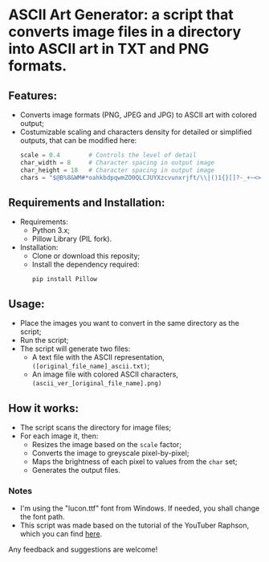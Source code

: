 # **ASCII Art Generator: a script that converts image files in a directory into ASCII art in TXT and PNG formats.**

## **Features:**
- Converts image formats (PNG, JPEG and JPG) to ASCII art with colored output;
- Costumizable scaling and characters density for detailed or simplified outputs, that can be modified here:
  ```python
  scale = 0.4        # Controls the level of detail
  char_width = 8     # Character spacing in output image
  char_height = 18   # Character spacing in output image
  chars = "$@B%8&WM#*oahkbdpqwmZO0QLCJUYXzcvunxrjft/\\|()1{}[]?-_+~<>i!lI;:,\"^`'. "[::-1] # Character set for brightness levels
  ```

## **Requirements and Installation:**
- Requirements:
  - Python 3.x;
  - Pillow Library (PIL fork).
- Installation:
  - Clone or download this reposity;
  - Install the dependency required:
    ```
    pip install Pillow
    ```

## **Usage:**
- Place the images you want to convert in the same directory as the script;
- Run the script;
- The script will generate two files:
  - A text file with the ASCII representation, `([original_file_name]_ascii.txt)`;
  - An image file with colored ASCII characters, `(ascii_ver_[original_file_name].png)`

## **How it works:**
- The script scans the directory for image files;
- For each image it, then:
  - Resizes the image based on the `scale` factor;
  - Converts the image to greyscale pixel-by-pixel;
  - Maps the brightness of each pixel to values from the `char` set;
  - Generates the output files.

### **Notes**
- I'm using the "lucon.ttf" font from Windows. If needed, you shall change the font path.
- This script was made based on the tutorial of the YouTuber Raphson, which you can find [here](https://www.youtube.com/@Raphson/videos).

Any feedback and suggestions are welcome!
